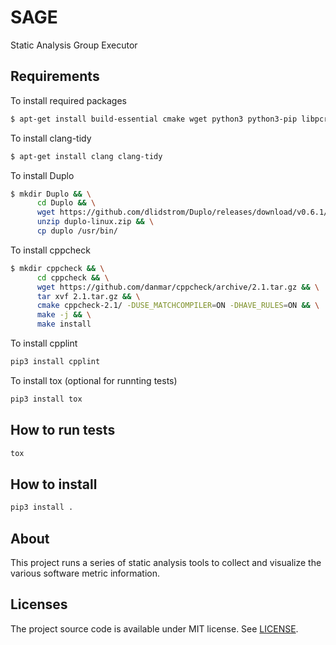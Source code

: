 # SAGE

Static Analysis Group Executor


## Requirements

To install required packages

```bash
$ apt-get install build-essential cmake wget python3 python3-pip libpcre3-dev unzip
```

To install clang-tidy
```bash
$ apt-get install clang clang-tidy
```

To install Duplo
```bash
$ mkdir Duplo && \
      cd Duplo && \
      wget https://github.com/dlidstrom/Duplo/releases/download/v0.6.1/duplo-linux.zip && \
      unzip duplo-linux.zip && \
      cp duplo /usr/bin/
```

To install cppcheck
```bash
$ mkdir cppcheck && \
      cd cppcheck && \
      wget https://github.com/danmar/cppcheck/archive/2.1.tar.gz && \
      tar xvf 2.1.tar.gz && \
      cmake cppcheck-2.1/ -DUSE_MATCHCOMPILER=ON -DHAVE_RULES=ON && \
      make -j && \
      make install
```

To install cpplint
```bash
pip3 install cpplint
```

To install tox (optional for runnting tests)
```bash
pip3 install tox
```


## How to run tests

```bash
tox
```


## How to install

```bash
pip3 install .
```


## About

This project runs a series of static analysis tools to collect and visualize the various software metric information.


## Licenses

The project source code is available under MIT license. See [LICENSE](LICENSE).
